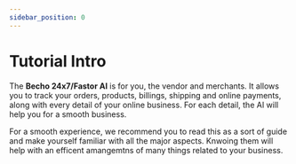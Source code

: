 ```yaml
---
sidebar_position: 0
---
```


# Tutorial Intro

The **Becho 24x7/Fastor AI** is for you, the vendor and merchants. It allows you to track your orders, products, billings, shipping and online payments, along with every detail of your online business. For each detail, the AI will help you for a smooth business. 

For a smooth experience, we recommend you to read this as a sort of guide and make yourself familiar with all the major aspects. Knwoing them will help with an efficent amangemtns of many things related to your business.